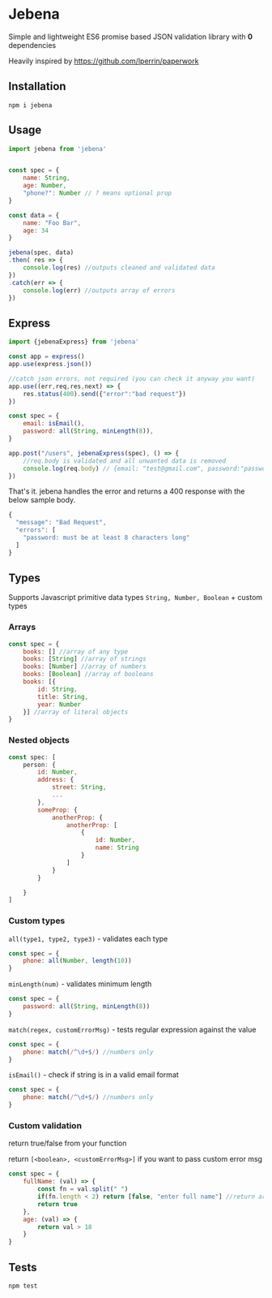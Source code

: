 # Jebena
Simple and lightweight ES6 promise based JSON validation library with **0** dependencies

Heavily inspired by https://github.com/lperrin/paperwork

## Installation
`npm i jebena`

## Usage

```javascript
import jebena from 'jebena'


const spec = {
    name: String,
    age: Number,
    "phone?": Number // ? means optional prop
}

const data = {
    name: "Foo Bar",
    age: 34
}

jebena(spec, data)
.then( res => {
    console.log(res) //outputs cleaned and validated data
})
.catch(err => {
    console.log(err) //outputs array of errors
})

```
## Express

```javascript
import {jebenaExpress} from 'jebena'

const app = express()
app.use(express.json())

//catch json errors, not required (you can check it anyway you want)
app.use((err,req,res,next) => {
    res.status(400).send({"error":"bad request"})
})

const spec = {
    email: isEmail(),
    password: all(String, minLength(8)),
}

app.post("/users", jebenaExpress(spec), () => {
    //req.body is validated and all unwanted data is removed
    console.log(req.body) // {email: "test@gmail.com", password:"password"}
})
```

That's it. jebena handles the error and returns a 400 response with the below sample body.
```javascript
{
  "message": "Bad Request",
  "errors": [
    "password: must be at least 8 characters long"
  ]
}
```

## Types

Supports Javascript primitive data types `String, Number, Boolean` + custom types

### Arrays

```javascript
const spec = {
    books: [] //array of any type
    books: [String] //array of strings
    books: [Number] //array of numbers
    books: [Boolean] //array of booleans
    books: [{
        id: String,
        title: String,
        year: Number
    }] //array of literal objects
}
```

### Nested objects
```javascript
const spec: [
    person: {
        id: Number,
        address: {
            street: String,
            ...
        },
        someProp: {
            anotherProp: {
                anotherProp: [
                    {
                        id: Number,
                        name: String
                    }
                ]
            }
        }

    }
]
```
### Custom types

`all(type1, type2, type3)` - validates each type

```javascript
const spec = {
    phone: all(Number, length(10))
}
```

`minLength(num)` - validates minimum length

```javascript
const spec = {
    password: all(String, minLength(8))
}
```

`match(regex, customErrorMsg)` - tests regular expression against the value

```javascript
const spec = {
    phone: match(/^\d+$/) //numbers only
}
```

`isEmail()` - check if string is in a valid email format

```javascript
const spec = {
    phone: match(/^\d+$/) //numbers only
}
```

### Custom validation
return true/false from your function

return `[<boolean>, <customErrorMsg>]` if you want to pass custom error msg

```javascript
const spec = {
    fullName: (val) => {
        const fn = val.split(" ")
        if(fn.length < 2) return [false, "enter full name"] //return array for custom error message
        return true
    },
    age: (val) => {
        return val > 18
    }
}
```

## Tests

`npm test`